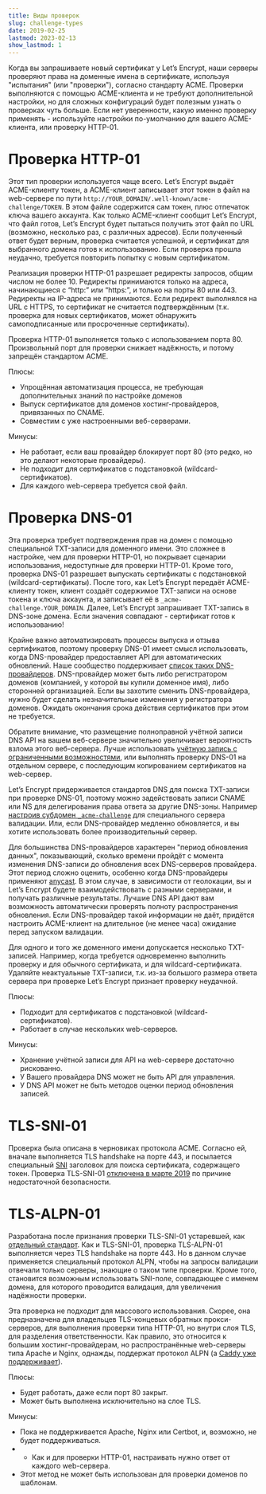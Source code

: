 ```yaml
---
title: Виды проверок
slug: challenge-types
date: 2019-02-25
lastmod: 2023-02-13
show_lastmod: 1
---
```



Когда вы запрашиваете новый сертификат у Let’s Encrypt, наши серверы проверяют права на доменные имена в сертификате, используя "испытания" (или "проверки"), согласно стандарту ACME. Проверки выполняются с помощью ACME-клиента и не требуют дополнительной настройки, но для сложных конфигураций будет полезным узнать о проверках чуть больше. Если нет уверенности, какую именно проверку применять - используйте настройки по-умолчанию для вашего ACME-клиента, или проверку HTTP-01.

# Проверка HTTP-01

Этот тип проверки используется чаще всего. Let’s Encrypt выдаёт ACME-клиенту токен, а ACME-клиент записывает этот токен в файл на web-сервере по пути `http://YOUR_DOMAIN/.well-known/acme-challenge/TOKEN`. В этом файле содержится сам токен, плюс отпечаток ключа вашего аккаунта. Как только ACME-клиент сообщит Let’s Encrypt, что файл готов, Let’s Encrypt будет пытаться получить этот файл по URL (возможно, несколько раз, с различных адресов). Если полученный ответ будет верным, проверка считается успешной, и сертификат для выбранного домена готов к использованию. Если проверка прошла неудачно, требуется повторить попытку с новым сертификатом.

Реализация проверки HTTP-01 разрешает редиректы запросов, общим числом не более 10. Редиректы принимаются только на адреса, начинающиеся с “http:” или “https:”, и только на порты 80 или 443. Редиректы на IP-адреса не принимаются. Если редирект выполнялся на URL c HTTPS, то сертификат не считается подтверждённым (т.к. проверка для новых сертификатов, может обнаружить самоподписанные или просроченные сертификаты).

Проверка HTTP-01 выполняется только с использованием порта 80. Произвольный порт для проверки снижает надёжность, и потому запрещён стандартом ACME.

Плюсы:

 - Упрощённая автоматизация процесса, не требующая дополнительных знаний по настройке доменов
 - Выпуск сертификатов для доменов хостинг-провайдеров, привязанных по CNAME.
 - Совместим с уже настроенными веб-серверами.

Минусы:

 - Не работает, если ваш провайдер блокирует порт 80 (это редко, но это делают некоторые провайдеры).
 - Не подходит для сертификатов с подстановкой (wildcard-сертификатов).
 - Для каждого web-сервера требуется свой файл.

# Проверка DNS-01

Эта проверка требует подтверждения прав на домен с помощью специальной TXT-записи для доменного имени. Это сложнее в настройке, чем для проверки HTTP-01, но покрывает сценарии использования, недоступные для проверки HTTP-01. Кроме того, проверка DNS-01 разрешает выпускать сертификаты с подстановкой (wildcard-сертификаты). После того, как Let’s Encrypt передаёт ACME-клиенту токен, клиент создаёт содержимое TXT-записи на основе токена и ключа аккаунта, и записывает её в `_acme-challenge.YOUR_DOMAIN`. Далее, Let’s Encrypt запрашивает TXT-запись в DNS-зоне домена. Если значения совпадают - сертификат готов к использованию!

Крайне важно автоматизировать процессы выпуска и отзыва сертификатов, поэтому проверку DNS-01 имеет смысл использовать, когда DNS-провайдер предоставляет API для автоматических обновлений. Наше сообщество поддерживает [список таких DNS-провайдеров][dns-api-providers]. DNS-провайдер может быть либо регистратором доменов (компанией, у которой вы купили доменное имя), либо сторонней организацией. Если вы захотите сменить DNS-провайдера, нужно будет сделать незначительные изменения у регистратора доменов. Ожидать окончания срока действия сертификатов при этом не требуется.

Обратите внимание, что размещение полноправной учётной записи DNS API на вашем веб-сервере значительно увеличивает вероятность взлома этого веб-сервера. Лучше использовать [учётную запись с ограниченными возможностями][securing-dns-credentials], или выполнять проверку DNS-01 на отдельном сервере, с последующим копированием сертификатов на web-сервер.

Let’s Encrypt придерживается стандартов DNS для поиска TXT-записи при проверке DNS-01, поэтому можно задействовать записи CNAME или NS для делегирования права ответа за другие DNS-зоны. Например [настроив субдомен `_acme-challenge`][securing-dns-credentials] для специального сервера валидации. Или, если DNS-провайдер медленно обновляется, и вы хотите использовать более производительный сервер.

Для большинства DNS-провайдеров характерен "период обновления данных", показывающий, сколько времени пройдёт с момента изменения DNS-записи до обновления всех DNS-серверов провайдера. Этот период сложно оценить, особенно когда DNS-провайдеры применяют [anycast][]. В этом случае, в зависимости от геолокации, вы и Let’s Encrypt будете взаимодействовать с разными серверами, и получать различные результаты. Лучшие DNS API дают вам возможность автоматически проверять полноту распространения обновления. Если DNS-провайдер такой информации не даёт, придётся настроить ACME-клиент на длительное (не менее часа) ожидание перед запуском валидации.

Для одного и того же доменного имени допускается несколько TXT-записей. Например, когда требуется одновременно выполнить проверку и для обычного сертификата, и для wildcard-сертификата. Удаляйте неактуальные TXT-записи, т.к. из-за большого размера ответа сервера при проверке Let’s Encrypt признает проверку неудачной.

Плюсы:

 - Подходит для сертификатов с подстановкой (wildcard-сертификатов).
 - Работает в случае нескольких web-серверов.

Минусы:

 - Хранение учётной записи для API на web-сервере достаточно рискованно.
 - У Вашего провайдера DNS может не быть API для управления.
 - У DNS API может не быть методов оценки период обновления записей.

# TLS-SNI-01

Проверка была описана в черновиках протокола ACME. Согласно ей, вначале выполняется TLS handshake на порте 443, и посылается специальный [SNI][] заголовок для поиска сертификата, содержащего токен. Проверка TLS-SNI-01 [отключена в марте 2019][tls-sni-disablement] по причине недостаточной безопасности.

# TLS-ALPN-01

Разработана после признания проверки TLS-SNI-01 устаревшей, как [отдельный стандарт][tls-alpn]. Как и TLS-SNI-01, проверка TLS-ALPN-01 выполняется через TLS handshake на порте 443. Но в данном случае применяется специальный протокол ALPN, чтобы на запросы валидации отвечали только серверы, знающие о таком типе проверки. Кроме того, становится возможным использовать SNI-поле, совпадающее с именем домена, для которого проводится валидация, для увеличения надёжности проверки.

Эта проверка не подходит для массового использования. Скорее, она предназначена для владельцев TLS-концевых обратных прокси-серверов, для выполнения проверки типа HTTP-01, но внутри слоя TLS, для разделения ответственности. Как правило, это относится к большим хостинг-провайдерам, но распространённые web-серверы типа Apache и Nginx, однажды, поддержат протокол ALPN (а [Caddy уже поддерживает][caddy-tls-alpn]).

Плюсы:

 - Будет работать, даже если порт 80 закрыт.
 - Может быть выполнена исключительно на слое TLS.

Минусы:

 - Пока не поддерживается Apache, Nginx или Certbot, и, возможно, не будет поддерживаться.
 - - Как и для проверки HTTP-01, настраивать нужно ответ от каждого web-сервера.
 - Этот метод не может быть использован для проверки доменов по шаблонам.

[dns-api-providers]: https://community.letsencrypt.org/t/dns-providers-who-easily-integrate-with-lets-encrypt-dns-validation/86438
[securing-dns-credentials]: https://www.eff.org/deeplinks/2018/02/technical-deep-dive-securing-automation-acme-dns-challenge-validation
[securing-dns-credentials]: https://www.eff.org/deeplinks/2018/02/technical-deep-dive-securing-automation-acme-dns-challenge-validation
[anycast]: https://en.wikipedia.org/wiki/Anycast
[SNI]: https://en.wikipedia.org/wiki/Server_Name_Indication
[tls-sni-disablement]: https://community.letsencrypt.org/t/march-13-2019-end-of-life-for-all-tls-sni-01-validation-support/74209
[tls-alpn]: https://tools.ietf.org/html/rfc8737
[caddy-tls-alpn]: https://caddy.community/t/caddy-supports-the-acme-tls-alpn-challenge/4860
